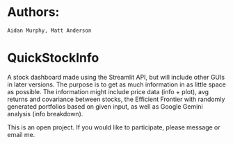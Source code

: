 # Authors:
    Aidan Murphy, Matt Anderson

# QuickStockInfo
A stock dashboard made using the Streamlit API, but will include other GUIs in later versions. The purpose is to get as much information in as little space as possible. The information might include price data (info + plot), avg returns and covariance between stocks, the Efficient Frontier with randomly generated portfolios based on given input, as well as Google Gemini analysis (info breakdown).

This is an open project. If you would like to participate, please message or email me.